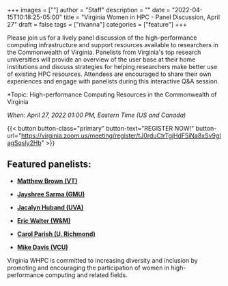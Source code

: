 +++
images = [""]
author = "Staff"
description = ""
date = "2022-04-15T10:18:25-05:00"
title = "Virginia Women in HPC - Panel Discussion, April 27"
draft = false
tags = ["rivanna"]
categories = ["feature"]
+++

Please join us for a lively panel discussion of the high-performance computing infrastructure and support resources available to researchers in the Commonwealth of Virginia. Panelists from Virginia's top research universities will provide an overview of the user base at their home institutions and discuss strategies for helping researchers make better use of existing HPC resources. Attendees are encouraged to share their own experiences and engage with panelists during this interactive Q&A session.

*Topic: High-performance Computing Resources in the Commonwealth of Virginia

*When: April 27, 2022 01:00 PM, Eastern Time (US and Canada)* 

{{< button button-class="primary" button-text="REGISTER NOW!" button-url="https://virginia.zoom.us/meeting/register/tJ0rduCtrTgjHdF5iNa8xSv9gIagSqsly2Hb" >}}


## Featured panelists:

* [**Matthew Brown (VT)**](https://arc.vt.edu/about/our-team/matthew-brown.html) 

* [**Jayshree Sarma (GMU)**](https://its.gmu.edu/member/jayshree-sarma/)

* [**Jacalyn Huband (UVA)**](https://www.rc.virginia.edu/about/people/huband/)

* [**Eric Walter (W&M)**](https://www.wm.edu/offices/it/about/staff/walter_e.php)

* [**Carol Parish (U. Richmond)**](https://chemistry.richmond.edu/faculty/cparish/)

* [**Mike Davis (VCU)**](https://chipc.vcu.edu/welcome/people/)

Virginia WHPC is committed to increasing diversity and inclusion by promoting and encouraging the participation of women in high-performance computing and related fields. 
